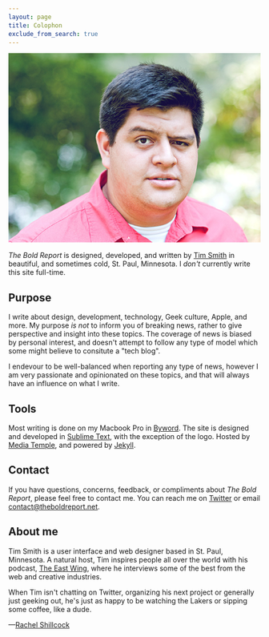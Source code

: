 ```yaml
---
layout: page
title: Colophon
exclude_from_search: true
---
```


![Tim Smith](/uploads/2013/09/tim_680x510.jpg)

*The Bold Report* is designed, developed, and written by [Tim Smith](http://ttimsmith.com) in beautiful, and sometimes cold, St. Paul, Minnesota. I *don't* currently write this site full-time.

## Purpose

I write about design, development, technology, Geek culture, Apple, and more. My purpose *is not* to inform you of breaking news, rather to give perspective and insight into these topics. The coverage of news is biased by personal interest, and doesn't attempt to follow any type of model which some might believe to consitute a "tech blog".

I endevour to be well-balanced when reporting any type of news, however I am very passionate and opinionated on these topics, and that will always have an influence on what I write.

## Tools

Most writing is done on my Macbook Pro in [Byword](http://bywordapp.com/). The site is designed and developed in [Sublime Text](http://www.sublimetext.com/), with the exception of the logo. Hosted by [Media Temple](http://mediatemple.net/), and powered by [Jekyll](http://jekyllrb.com).


## Contact
If you have questions, concerns, feedback, or compliments about *The Bold Report*, please feel free to contact me. You can reach me on [Twitter](https://twitter.com/ttimsmith) or email [contact@theboldreport.net](mailto:contact@theboldreport.net).



## About me

Tim Smith is a user interface and web designer based in St. Paul, Minnesota. A natural host, Tim inspires people all over the world with his podcast, [The East Wing](http://theeastwing.net), where he interviews some of the best from the web and creative industries.

When Tim isn't chatting on Twitter, organizing his next project or generally just geeking out, he's just as happy to be watching the Lakers or sipping some coffee, like a dude.

&mdash;[Rachel Shillcock](http://www.rachil.li/)
